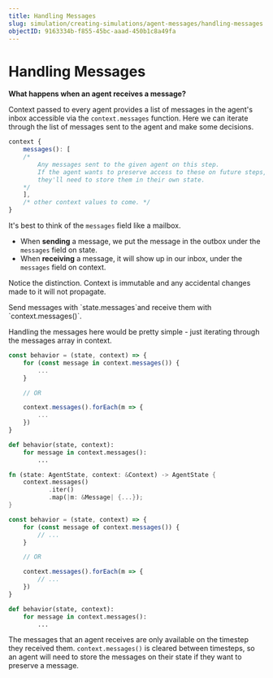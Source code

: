 ```yaml
---
title: Handling Messages
slug: simulation/creating-simulations/agent-messages/handling-messages
objectID: 9163334b-f855-45bc-aaad-450b1c8a49fa
---
```


# Handling Messages

**What happens when an agent receives a message?**

Context passed to every agent provides a list of messages in the agent's inbox accessible via the `context.messages` function. Here we can iterate through the list of messages sent to the agent and make some decisions.

```javascript
context {
    messages(): [
    /*  
        Any messages sent to the given agent on this step.
        If the agent wants to preserve access to these on future steps,
        they'll need to store them in their own state.
    */
    ],
    /* other context values to come. */
}
```

It's best to think of the `messages` field like a mailbox.

* When **sending** a message, we put the message in the outbox  under the `messages` field on state.
* When **receiving** a message, it will show up in our inbox, under the `messages` field on context.

Notice the distinction. Context is immutable and any accidental changes made to it will not propagate.

<Hint style="info">
Send messages with `state.messages`and receive them with `context.messages()`.
</Hint>

Handling the messages here would be pretty simple - just iterating through the messages array in context.

<Tabs>
<Tab title="JavaScript" >


```javascript
const behavior = (state, context) => {
    for (const message in context.messages()) {
        ...
    }

    // OR

    context.messages().forEach(m => {
        ...
    })
}
```
</Tab>

<Tab title="Python" >


```python
def behavior(state, context):
    for message in context.messages():
        ...
```
</Tab>

<Tab title="Rust" >

```rust
fn (state: AgentState, context: &Context) -> AgentState {
    context.messages()
           .iter()
           .map(|m: &Message| {...});
}
```
</Tab>
</Tabs>

<Tabs>
<Tab title="JavaScript" >


```javascript
const behavior = (state, context) => {
    for (const message of context.messages()) {
        // ...
    }

    // OR

    context.messages().forEach(m => {
        // ...
    })
}
```
</Tab>

<Tab title="Python" >


```python
def behavior(state, context):
    for message in context.messages():
        ...
```
</Tab>
</Tabs>

The messages that an agent receives are only available on the timestep they received them. `context.messages()` is cleared between timesteps, so an agent will need to store the messages on their state if they want to preserve a message.

